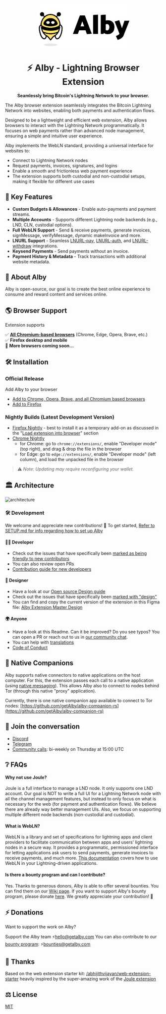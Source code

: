 <p align="center">
  <picture>
    <source srcset="/doc/logo-white.svg" media="(prefers-color-scheme: dark)" width="300">
    <img alt="Alby Logo" src="/doc/logo-black.svg" width="300">
  </picture>
</p>

<h1 align="center">⚡ Alby - Lightning Browser Extension</h1>
<p align="center">
  <strong>Seamlessly bring Bitcoin's Lightning Network to your browser.</strong>
</p>

The Alby browser extension seamlessly integrates the Bitcoin Lightning Network into websites, enabling both payments and authentication flows.

Designed to be a lightweight and efficient web extension, Alby allows browsers to interact with the Lightning Network programmatically. It focuses on web payments rather than advanced node management, ensuring a simple and intuitive user experience.

Alby implements the WebLN standard, providing a universal interface for websites to:

- Connect to Lightning Network nodes
- Request payments, invoices, signatures, and logins
- Enable a smooth and frictionless web payment experience
- The extension supports both custodial and non-custodial setups, making it flexible for different use cases

## 🌟 Key Features

- **Custom Budgets & Allowances** - Enable auto-payments and payment streams.
- **Multiple Accounts** - Supports different Lightning node backends (e.g., LND, CLN, custodial options).
- **Full WebLN Support** - Send & receive payments, generate invoices, signMessage, verifyMessage, dynamic makeInvoice and more.
- **LNURL Support** - Seamless [LNURL-pay](https://github.com/lnurl/luds/blob/luds/06.md), [LNURL-auth](https://github.com/lnurl/luds/blob/luds/04.md), and [LNURL-withdraw](https://github.com/lnurl/luds/blob/luds/03.md) integrations.
- **Keysend Payments** - Send payments without an invoice.
- **Payment History & Metadata** - Track transactions with additional website metadata.

## 🐝 About Alby

Alby is open-source, our goal is to create the best online experience to consume and reward content and services online.

## 🌎 Browser Support

Extension supports

✅ **[All Chromium-based browsers](<https://en.wikipedia.org/wiki/Chromium_(web_browser)#Browsers_based_on_Chromium>)** (Chrome, Edge, Opera, Brave, etc.)  
✅ **Firefox desktop and mobile**  
🚀 **More browsers coming soon...**

## 🛠 Installation

### Official Release

Add Alby to your browser

- [Add to Chrome, Opera, Brave, and all Chromium based browsers](https://chrome.google.com/webstore/detail/alby/iokeahhehimjnekafflcihljlcjccdbe)
- [Add to Firefox](https://addons.mozilla.org/en-US/firefox/addon/alby/)

### Nightly Builds (Latest Development Version)

- [Firefox Nightly](https://nightly.link/getAlby/lightning-browser-extension/workflows/build/master/firefox.xpi.zip) - best to install it as a temporary add-on as discussed in the "[Load extension into browser](/doc/SETUP.md#-load-extension-into-browser)" section
- [Chrome Nightly](https://nightly.link/getAlby/lightning-browser-extension/workflows/build/master/chrome.zip)
  - for Chrome: go to `chrome://extensions/`, enable "Developer mode" (top right), and drag & drop the file in the browser
  - for Edge: go to `edge://extensions/`, enable "Developer mode" (left column), and load the unpacked file in the browser

> ⚠️ _Note: Updating may require reconfiguring your wallet._

## 🏛️ Architecture

![architecture](/doc/ln-browser-architecture.png)

### 🛠 Development

We welcome and appreciate new contributions! 🎉 To get started, [Refer to SETUP.md for info regarding how to set up Alby](./doc/SETUP.md)

#### 👨‍💻 Developer

- Check out the issues that have specifically been [marked as being friendly to new contributors](https://github.com/getAlby/lightning-browser-extension/issues?q=is%3Aopen+is%3Aissue+label%3A%22good+first+issue%22)
- You can also review open PRs
- [Contribution guide for new developers](./doc/CONTRIBUTION.md)

#### 🎨 Designer

- Have a look at our [Open source Design guide](https://github.com/getAlby/lightning-browser-extension/wiki/Open-source-Design)
- Check out the issues that have specifically been [marked with "design"](https://github.com/getAlby/lightning-browser-extension/issues?q=is%3Aopen+is%3Aissue+label%3A%22design%22)
- You can find and copy the current version of the extension in this Figma file: [Alby Extension Master Design](https://www.figma.com/file/O49NS4o3IjWwmHvFLncTy6/Alby-Extension-Master-Design?node-id=0%3A1&t=rd4dQkDtwZ4Nuuqo-1)

#### 🌍 Anyone

- Have a look at this Readme. Can it be improved? Do you see typos? You can open a PR or reach out to us in [our community chat](https://bitcoindesign.slack.com/archives/C02591ADXM2).
- You can help with [translations](./doc/CONTRIBUTION.md#translations)
- [Code of Conduct](./doc/CODE_OF_CONDUCT.md)

## 🤝 Native Companions

Alby supports native connectors to native applications on the host computer. For this, the extension passes each call to a native application (using [native messaging](https://developer.mozilla.org/en-US/docs/Mozilla/Add-ons/WebExtensions/Native_messaging)).
This allows Alby also to connect to nodes behind Tor (through this native "proxy" application).

Currently, there is one native companion app available to connect to Tor nodes: [https://github.com/getAlby/alby-companion-rs](https://github.com/getAlby/alby-companion-rs)

## 💬 Join the conversation

- [Discord](https://discord.gg/4DQu2pa72D)
- [Telegram](https://t.me/getAlby)
- [Community calls](https://cal.com/getalby/communitycall): bi-weekly on Thursday at 15:00 UTC

## ❔ FAQs

#### Why not use Joule?

Joule is a full interface to manage a LND node. It only supports one LND account.
Our goal is NOT to write a full UI for a Lightning Network node with all the channel management features, but instead to only focus on what is necessary for the web (for payment and authentication flows). We believe there are already way better management UIs.
Also, we focus on supporting multiple different node backends (non-custodial and custodial).

#### What is WebLN?

WebLN is a library and set of specifications for lightning apps and client providers to facilitate communication between apps and users' lightning nodes in a secure way. It provides a programmatic, permissioned interface for letting applications ask users to send payments, generate invoices to receive payments, and much more. [This documentation](https://webln.guide/) covers how to use WebLN in your Lightning-driven applications.

#### Is there a bounty program and can I contribute?

Yes. Thanks to generous donors, Alby is able to offer several bounties. You can find them on our [Wiki page](https://github.com/getAlby/lightning-browser-extension/wiki/Bounties). If you want to support Alby's bounty program, please donate [here](https://getalby.com/bounties). We greatly appreciate your contribution! 🙏

## ⚡️ Donations

Want to support the work on Alby?

Support the Alby team ⚡️hello@getalby.com
You can also contribute to our [bounty program](https://guides.getalby.com/developer-guide/bounties/alby-browser-extension-bounties): ⚡️bounties@getalby.com

## 🎉 Thanks

Based on the web extension starter kit: [/abhijithvijayan/web-extension-starter](https://github.com/abhijithvijayan/web-extension-starter)
heavily inspired by the super-amazing work of the [Joule extension](https://lightningjoule.com/)

## ⚖️ License

[MIT](./LICENSE)
